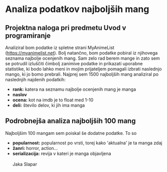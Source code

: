 # Analiza podatkov najboljših mang
## Projektna naloga pri predmetu Uvod v programiranje
Analiziral bom podatke iz spletne strani MyAnimeList (https://myanimelist.net). Bolj natančno, bom podatke pobiral iz njihovega seznama najbolje ocenjenih mang. Sam zelo rad berem mange in zato sem se potrudil izluščiti čimbolj zanimive podatke in prikazati uporabne statistike, ki bodo lahko meni in mojim prijateljem pomagali izbrati naslednjo mango, ki jo bomo prebrali. Najprej sem 1500 najboljših mang analiziral po naslednjih najdenih podatkih: 
* **rank:** katera na seznamu najbolje ocenjenih mang je manga
* **naslov**
* **ocena:** kot na imdb je to float med 1-10
* **deli:** število delov, ki jih ima manga<br>

## Podrobnejša analiza najboljših 100 mang
Najboljšim 100 mangam sem poiskal še dodatne podatke. To so 
* **popularnost:** popularnost po vrsti, torej kako 'aktualna' je ta manga zdaj
* **žanri:** horror, action... 
* **serializacija:** revija v kateri je manga objavljena<br><br>
Jaka Slapar